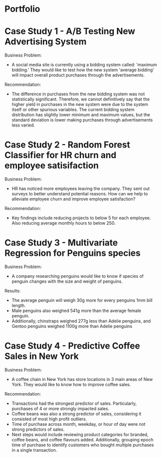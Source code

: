 # Portfolio

# Case Study 1 - A/B Testing New Advertising System
Business Problem:
* A social media site is currently using a bidding system called: 'maximum bidding.' They would like to test how the new system 'average bidding' will impact overall product purchases through the advertisements.

Recommendation:
* The difference in purchases from the new bidding system was not statistically significant. Therefore, we cannot definitively say that the higher yield in purchases in the new system were due to the system itself or other spurious variables. The current bidding system distribution has slightly lower minimum and maximum values, but the standard deviation is lower making purchases through advertisements less varied.

# Case Study 2 - Random Forest Classifier for HR churn and employee satisifaction
Business Problem: 
* HR has noticed more employees leaving the company. They sent out surveys to better understand potential reasons. How can we help to alleviate employee churn and improve employee satisfaction?

Recommendation: 
* Key findings include reducing projects to below 5 for each employee. Also reducing average monthly hours to below 250.

# Case Study 3 - Multivariate Regression for Penguins species
Business Problem: 
* A company researching penguins would like to know if species of penguin changes with the size and weight of penguins.

Results:
* The average penguin will weigh 30g more for every penguins 1mm bill length.
* Male penguins also weighed 541g more than the average female penguin.
* Additionally, chinstraps weighed 277g less than Adelie penguins, and Gentoo penguins weighed 1100g more than Adelie penguins

# Case Study 4 - Predictive Coffee Sales in New York
Business Problem: 
* A coffee chain in New York has store locations in 3 main areas of New York. They would like to know how to improve coffee sales.

Recommendation: 
* Transactions had the strongest predictor of sales. Particularly, purchases of 4 or more strongly impacted sales. 
* Coffee beans was also a strong predictor of sales, considering it consisted of most high profit outliers.
* Time of purchase across month, weekday, or hour of day were not strong predictors of sales.
* Next steps would include reviewing product categories for branded, coffee beans, and coffee flavours added. Additionally, grouping epoch time of purchase to identify customers who bought multiple purchases in a single transaction. 
